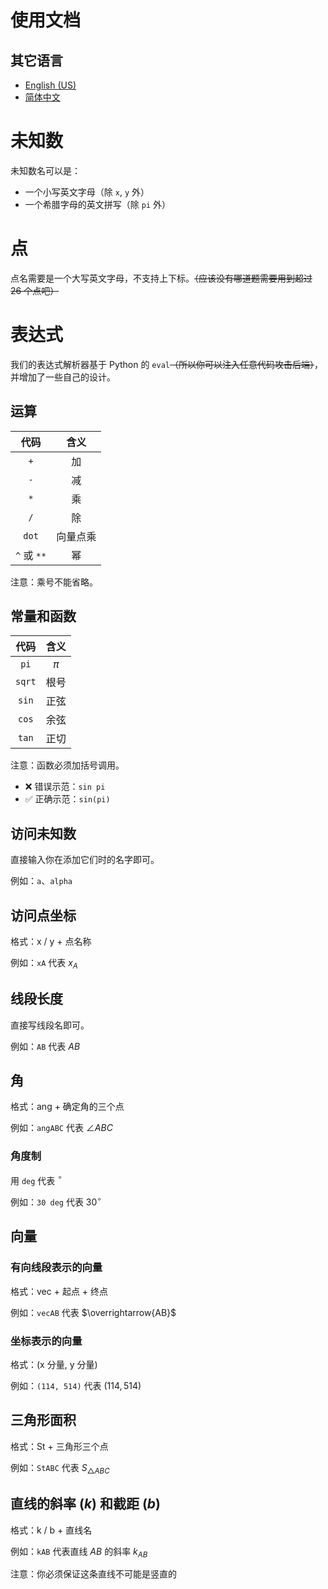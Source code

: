 # 使用文档

## 其它语言

* [English (US)](docs.en.md)
* [简体中文](docs.md)

# 未知数

未知数名可以是：

- 一个小写英文字母（除 `x`, `y` 外）
- 一个希腊字母的英文拼写（除 `pi` 外）

# 点

点名需要是一个大写英文字母，不支持上下标。~~（应该没有哪道题需要用到超过 26 个点吧）~~

# 表达式

我们的表达式解析器基于 Python 的 `eval`~~（所以你可以注入任意代码攻击后端）~~，并增加了一些自己的设计。

## 运算

|     代码     |  含义  |
|:----------:|:----:|
|    `+`     |  加   |
|    `-`     |  减   |
|    `*`     |  乘   |
|    `/`     |  除   |
|   `dot`    | 向量点乘 |
| `^` 或 `**` |  幂   |

注意：乘号不能省略。

## 常量和函数

|   代码   |  含义   |
|:------:|:-----:|
|  `pi`  | $\pi$ |
| `sqrt` |  根号   |
| `sin`  |  正弦   |
| `cos`  |  余弦   |
| `tan`  |  正切   |

注意：函数必须加括号调用。

- ❌ 错误示范：`sin pi`
- ✅️ 正确示范：`sin(pi)`

## 访问未知数

直接输入你在添加它们时的名字即可。

例如：`a`、`alpha`

## 访问点坐标

格式：x / y + 点名称

例如：`xA` 代表 $x_A$

## 线段长度

直接写线段名即可。

例如：`AB` 代表 $AB$

## 角

格式：ang + 确定角的三个点

例如：`angABC` 代表 $\angle ABC$

### 角度制

用 `deg` 代表 $^{\circ}$

例如：`30 deg` 代表 $30^{\circ}$

## 向量

### 有向线段表示的向量

格式：vec + 起点 + 终点

例如：`vecAB` 代表 $\overrightarrow{AB}$

### 坐标表示的向量

格式：(x 分量, y 分量)

例如：`(114, 514)` 代表 $(114, 514)$

## 三角形面积

格式：St + 三角形三个点

例如：`StABC` 代表 $S_{\triangle ABC}$

## 直线的斜率 ($k$) 和截距 ($b$)

格式：k / b + 直线名

例如：`kAB` 代表直线 $AB$ 的斜率 $k_{AB}$

注意：你必须保证这条直线不可能是竖直的
